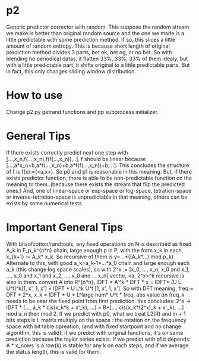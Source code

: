 # p2
Generic predictor corrector with random. This suppose the random stream we make is better than original random source and the one we made is a little predictable with some prediction method. If so, this slices a little amount of random entropy. This is because short length of original prediction method divides 3 parts, bet ok, bet ng, or no bet. So with blending no periodical datas, it flatten 33%, 33%, 33% of them idealy, but with a little predictable part, it shifts original to a little predictable parts. But in fact, this only changes sliding window distribution.

# How to use
Change p2.py getrand functions and pp subprocess initializer.

# General Tips
If there exists correctly predict next one step with \[...,x_n,f(...,x_n),f(f(...,x_n)),..\], f should be linear because \[...,a\*x_n+b,a\*f(...,x_n)+b,a\*f(f(...,x_n))+b,...\]. This concludes the structure of f is f(x):=(\<a,x\>). So p0 and p1 is reasonable in this meaning. But, if there exists predictor function, there is able to be non-predictable function on the meaning to them. (because there exists the stream that flip the predicted ones.)
And, one of linear-space or exp-space or log-space, tetration-space or inverse-tetration-space is unpredictable in that meaning, others can be exists by some numerical tests.

# Important General Tips
With bitsofcotton/randtools, any fixed operations on N is described as fixed A_k in F_p_k^{n\*n} chain, large enough p in P, with the form x_k in each, x_{k+1} := A_k\* x_k. So recursive of them is y=...\*((A_k\*...) mod p_k). Alternate to this, with good a_k=a_k-1\*...\*a_0 chain and large enough each a_k (this change log space scales), so with 2^x := \[x_0, ..., x_n, x_0 and x_1, ..., x_0 and x_1 and x_2, ..., x_0 and ... x_n\] vector, <a, 2^x>^k recursive is also in them. convert A into R^{n\*n}, IDFT \* A'^k \* DFT \* x = IDFT\* (U L U^t)^k\[1, x', 1, x'\] = IDFT \* U L^k U^t \[1, x', 1, x'\]. So with DFT meaning, freq:= DFT \* 2^x, x_k = IDFT \* U \* L^large num\* U^t \* freq, abs value on freq_k needs to be near the fixed point from first prediction. this concludes: 2^x -> IDFT * \[..., a_k \* cis(x_k\*k + x'\_k), ...\] = B\*\[..., cis(x_k\*(2^x)\_k + x'\_k), ...\] mod a_n then mod 2. If we predict with p0, what we treat L2(R) and m + 1 bits steps is L matrix multiply on the space : the rotation on the frequency space with bit table opreation, (and with fixed startpoint and no change algorithm, this is valid), if we predict with original functions, it's on same prediction because the taylor series exists. If we predict with p1 it depends: A \* x_nows 's a.row(k) is stable for any k on each steps, and if we average the status length, this is valid for them.
